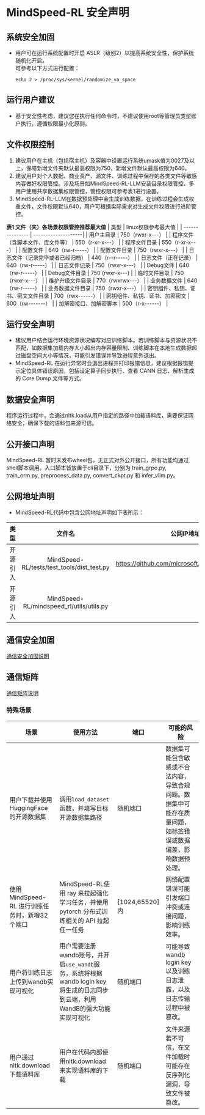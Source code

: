 # MindSpeed-RL 安全声明

## 系统安全加固

- 用户可在运行系统配置时开启 ASLR（级别2）以提高系统安全性，保护系统随机化开启。  
可参考以下方式进行配置：

  ```
  echo 2 > /proc/sys/kernel/randomize_va_space
  ```

## 运行用户建议

- 基于安全性考虑，建议您在执行任何命令时，不建议使用root等管理员类型账户执行，遵循权限最小化原则。

## 文件权限控制
1. 建议用户在主机（包括宿主机）及容器中设置运行系统umask值为0027及以上，保障新增文件夹默认最高权限为750，新增文件默认最高权限为640。
2. 建议用户对个人数据、商业资产、源文件、训练过程中保存的各类文件等敏感内容做好权限管控。涉及场景如MindSpeed-RL-LLM安装目录权限管控、多用户使用共享数据集权限管控，管控权限可参考表1进行设置。
3. MindSpeed-RL-LLM在数据预处理中会生成训练数据，在训练过程会生成权重文件，文件权限默认640，用户可根据实际需求对生成文件权限进行进阶管控。

**表1 文件（夹）各场景权限管控推荐最大值**
| 类型          | linux权限参考最大值 |
| --------------- | --------------------|
| 用户主目录                          |    750（rwxr-x---）                |
| 程序文件（含脚本文件、库文件等）      |    550（r-xr-x---）                |
| 程序文件目录                        |    550（r-xr-x---）                |
| 配置文件                            |    640（rw-r-----）                |
| 配置文件目录                        |    750（rwxr-x---）                |
| 日志文件（记录完毕或者已经归档）      |    440（r--r-----）                |
| 日志文件（正在记录）                 |    640（rw-r-----）                |
| 日志文件记录                        |    750（rwxr-x---）                |
| Debug文件                          |    640（rw-r-----）                |
| Debug文件目录                      |    750 (rwxr-x---)                 |
| 临时文件目录                       |     750（rwxr-x---）                |
| 维护升级文件目录                    |    770（rwxrwx---）                |
| 业务数据文件                       |     640（rw-r-----）                |
| 业务数据文件目录                   |     750（rwxr-x---）                |
| 密钥组件、私钥、证书、密文文件目录   |     700（rwx------）                |
| 密钥组件、私钥、证书、加密密文      |     600（rw-------）                |
| 加解密接口、加解密脚本             |     500（r-x------）                |


## 运行安全声明

- 建议用户结合运行环境资源状况编写对应训练脚本。若训练脚本与资源状况不匹配，如数据集加载内存大小超出内存容量限制、训练脚本在本地生成数据超过磁盘空间大小等情况，可能引发错误并导致进程意外退出。
- MindSpeed-RL 在运行异常时会退出进程并打印报错信息，建议根据报错提示定位具体错误原因，包括设定算子同步执行、查看 CANN 日志、解析生成的 Core Dump 文件等方式。

## 数据安全声明
程序运行过程中，会通过nltk.load从用户指定的路径中加载语料库，需要保证网络安全，确保下载的语料包来源可信。


## 公开接口声明
MindSpeed-RL 暂时未发布wheel包，无正式对外公开接口，所有功能均通过shell脚本调用。入口脚本皆放置于cli目录下，分别为  train_grpo.py, train_orm.py, preprocess_data.py, convert_ckpt.py 和 infer_vllm.py。


## 公网地址声明
- MindSpeed-RL代码中包含公网地址声明如下表所示：

|      类型      |                          文件名                             |             公网IP地址/公网URL地址/域名/邮箱地址             |                   用途说明                    |
| :------------: |:----------------------------------------------------------:| :----------------------------------------------------------: |:-----------------------------------------:|
|  开源引入  |                  MindSpeed-RL/tests/test_tools/dist_test.py       |          https://github.com/microsoft/DeepSpeed/blob/master/tests/unit/common.py      |              开源引入 common 参考代码          |
|  开源引入  |                  MindSpeed-RL/mindspeed_rl/utils/utils.py      |          8.8.8.8      |              引入公网IP地址          |

## 通信安全加固

[通信安全加固说明](https://gitee.com/ascend/pytorch/blob/master/SECURITYNOTE.md#%E9%80%9A%E4%BF%A1%E5%AE%89%E5%85%A8%E5%8A%A0%E5%9B%BA
)

## 通信矩阵
[通信矩阵说明](https://gitee.com/ascend/pytorch/blob/master/SECURITYNOTE.md#%E9%80%9A%E4%BF%A1%E7%9F%A9%E9%98%B5%E4%BF%A1%E6%81%AF)

### 特殊场景
| 场景                                  | 使用方法                                         | 端口 | 可能的风险       |
| ------------------------------------- | ------------------------------------------------ | ---------- | ---------- |
| 用户下载并使用HuggingFace的开源数据集 | 调用`load_dataset`函数，并填写目标开源数据集路径 | 随机端口     | 数据集可能包含敏感或不合法内容，导致合规问题。数据集中可能存在质量问题，如标签错误或数据偏差，影响数据预处理。   |
| 使用 MindSpeed-RL 进行训练任务时，新增32个端口 | MindSpeed-RL使用 ray 来拉起强化学习任务，并使用 pytorch 分布式训练相关的 API 拉起任一任务 | [1024,65520]内 | 网络配置错误可能引发端口冲突或连接问题，影响训练效率。   |
| 用户将训练日志上传到wandb实现可视化|用户需要注册wandb账号，并开启`use_wandb`服务，系统将根据wandb login key将生成的日志同步到云端，利用WandB的强大功能实现可视化 | 随机端口 | 可能导致wandb login key以及训练日志泄露，以及日志传输过程中被篡改。 |
| 用户通过nltk.download下载语料库 | 用户在代码内部使用nltk.download来实现语料库的下载 | 随机端口 | 文件来源若不可信，在文件加载时可能存在反序列化漏洞，导致文件被篡改。 |
